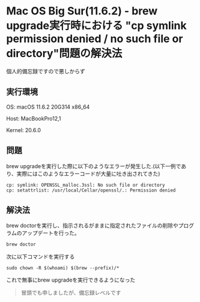 # Mac OS Big Sur(11.6.2) - brew upgrade実行時における "cp symlink permission denied / no such file or directory"問題の解決法
個人的備忘録ですので悪しからず

## 実行環境
OS: macOS 11.6.2 20G314 x86_64

Host: MacBookPro12,1 

Kernel: 20.6.0 

## 問題
brew upgradeを実行した際に以下のようなエラーが発生した.(以下一例であり、実際にはこのようなエラーコードが大量に吐き出されてきた)
```
cp: symlink: OPENSSL_malloc.3ssl: No such file or directory
cp: setattrlist: /usr/local/Cellar/openssl/.: Permission denied
```

## 解決法
brew doctorを実行し、指示されるがままに指定されたファイルの削除やプログラムのアップデートを行った。
``` bash
brew doctor
```
次に以下コマンドを実行する
```
sudo chown -R $(whoami) $(brew --prefix)/*
```
これで無事にbrew upgradeを実行できるようになった

> 冒頭でも申しましたが、備忘録レベルです
